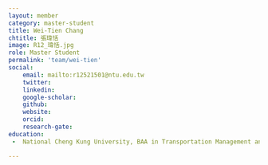 ```yaml
---
layout: member
category: master-student
title: Wei-Tien Chang 
chtitle: 張瑋恬
image: R12_瑋恬.jpg
role: Master Student
permalink: 'team/wei-tien'
social:
    email: mailto:r12521501@ntu.edu.tw
    twitter:
    linkedin: 
    google-scholar:
    github: 
    website: 
    orcid: 
    research-gate: 
education:
 -  National Cheng Kung University, BAA in Transportation Management and Science (2023)

---
```


